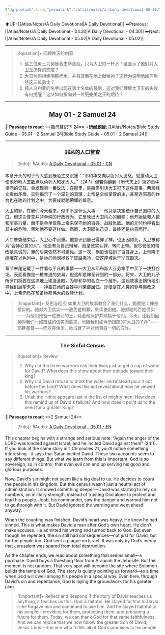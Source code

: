 ```yaml
---
{"dg-publish":true,"permalink":"/atlas/notes/a-daily-devotional-05-01/","noteIcon":""}
---
```


 ⬆️UP: [[Atlas/Notes/A Daily Devotional\|A Daily Devotional]]
⬅️Previous: [[Atlas/Notes/A Daily Devotional - 04.30\|A Daily Devotional - 04.30]]
➡️Next: [[Atlas/Notes/A Daily Devotional - 05.02\|A Daily Devotional - 05.02]]

---

> [!question]+ 回顾昨天的内容
> 1. 这三位勇士为何冒着生命危险，只为大卫取一杯水？这显示了他们对大卫王怎样的态度？
> 2. 大卫为何拒绝喝那杯水，并将其倒在地上献给神？这行为说明他如何看待这三位勇士？
> 3. 赫人乌利亚的名字出现在勇士名单的最后，这对我们理解大卫王的失败有何提醒？这又如何指向对一位更完美之王的期待？



---
## <center>May 01 -  2 Samuel 24</center>

📖 **Passage to read**: ==撒母耳记下 24==
⭐**研经题目**: [[Atlas/Notes/Bible Study Guide - 05.01 - 2 Samuel 24\|Bible Study Guide - 05.01 - 2 Samuel 24]]

---
### <center>罪恶的人口普查</center>

> [!info]- 🎙️Audio: [A Daily Devotional - 05.01 - CN]()

本章开头的句子令人感到既陌生又沉重：“耶和华又向以色列人发怒，就激动大卫使他吩咐人去数点以色列人和犹大人。”（24:1）但若你翻到《历代志上》第21章中相同的记载，会发现另一番说法：在那里，是撒但引诱大卫犯下这件恶事。两段经文看似矛盾，实则揭示了一个深刻的真理：上帝是全权掌管的主，甚至连邪恶的作为也在祂的计划之中，为要成就祂荣耀的旨意。

大卫的罪，在我们今天看来，似乎不是什么大事——他只是决定统计自己国中的人口。但这次普查并非单纯的行政行为，它反映出大卫内心的偏移：他开始依赖人数和军事力量，而不是单单信靠上帝来保守祂的百姓、战胜仇敌。他的元帅约押看出其中的危险，苦劝他不要这样做。然而，大卫固执己见，最终还是执意而行。

人口普查结束后，大卫心中沉重。他意识到自己得罪了神。也正因如此，大卫被称为“合神心意的人”。他没有为自己辩解，而是诚实认罪，转向上帝。但尽管他的悔改是真诚的，罪的后果依然不可避免。这一次，祸患也临到了百姓身上。上帝降下瘟疫在以色列中，是祂的怜悯拯救了耶路撒冷，使这座城免于彻底毁灭。

章节末尾记载了一件看似平凡的事情——大卫从耶布斯人亚劳拿手中买下一块打谷场。表面看像是一桩普通的交易，但这却是神圣计划的一部分。将来，大卫的儿子所罗门将要在这块地上建造圣殿，为耶和华的名立一个居所。这段故事正悄悄地引导我们展望未来——神要在祂的百姓中间亲自居住。即便是在人类的罪与悔改之中，上帝仍然在预备祂那伟大的救赎计划。

> [!important]+ 反思与回应
如果大卫的故事教会了我们什么，那就是：神是信实的。祂对大卫信实——赦免他的罪，继续使用他。祂对祂的百姓信实——为他们预备一位忠心的王，藉着他保护并赐福于他们。今天，让我们因神对我们一如既往的信实而感恩，也因我们如今所跟随的“大卫的子孙”——耶稣基督——而欢喜快乐。祂成就了神对祂百姓一切的应许。

---
### <center>The Sinful Census</center>

> [!question]+ Review
> 1. Why did the three warriors risk their lives just to get a cup of water for David? What does this show about their attitude toward their king?
> 2. Why did David refuse to drink the water and instead pour it out before the Lord? What does this act reveal about how he viewed his warriors?
> 3. Uriah the Hittite appears last in the list of mighty men. How does this remind us of David's failure? And how does it point us to the need for a greater King?

📖 **Passage to read**: ==2 Samuel 24==

> [!info]- 🎙️Audio: [A Daily Devotional - 05.01 - EN]()  

This chapter begins with a strange and serious note: “Again the anger of the LORD was kindled against Israel, and he incited David against them” (24:1). If you look at the same story in 1 Chronicles 21, you'll notice something interesting—it says that Satan incited David. These two accounts seem to say different things. But what we learn from this is important: God is so sovereign, so in control, that even evil can end up serving his good and glorious purposes.

Now, David’s sin might not seem like a big deal to us. He decides to count the people in his kingdom. But this census wasn’t just a neutral act of administration. It showed something deeper—David was starting to rely on numbers, on military strength, instead of trusting God alone to protect and lead his people. Joab, his commander, saw the danger and warned him not to go through with it. But David ignored the warning and went ahead anyway.

When the counting was finished, David’s heart was heavy. He knew he had sinned. This is what makes David a man after God’s own heart. He didn’t make excuses. He admitted his wrong and turned back to God. But even though he repented, the sin still had consequences—not just for David, but for the people too. God sent a plague on Israel. It was only by God’s mercy that Jerusalem was spared from total destruction.

As the chapter ends, we read about something that seems small—a purchase. David buys a threshing floor from Araunah the Jebusite. But this moment is not random. That very spot will become the site where Solomon builds the temple of God. The story is quietly pointing us forward—to a time when God will dwell among his people in a special way. Even here, through David’s sin and repentance, God is laying the groundwork for his greater plan.

> [!important]+ Reflect and Respond
If the story of David teaches us anything, it teaches us this: God is faithful. He stayed faithful to David—he forgave him and continued to use him. And he stayed faithful to his people—providing for them, protecting them, and preparing a future for them. Today, we can thank God for that same faithfulness. And we can rejoice that we now follow the greater Son of David, Jesus Christ—the one who fulfills all of God’s promises to his people.





 


































